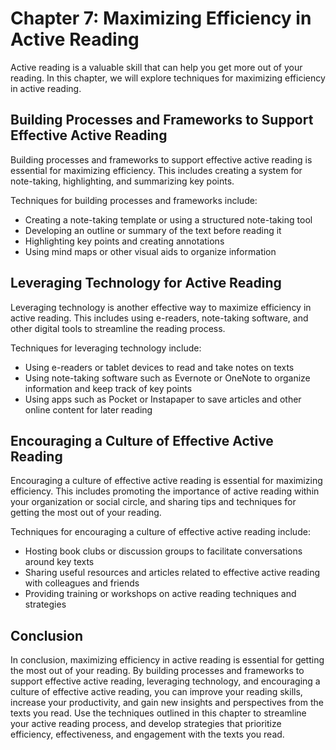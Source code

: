 Chapter 7: Maximizing Efficiency in Active Reading
==================================================

Active reading is a valuable skill that can help you get more out of your reading. In this chapter, we will explore techniques for maximizing efficiency in active reading.

Building Processes and Frameworks to Support Effective Active Reading
---------------------------------------------------------------------

Building processes and frameworks to support effective active reading is essential for maximizing efficiency. This includes creating a system for note-taking, highlighting, and summarizing key points.

Techniques for building processes and frameworks include:

* Creating a note-taking template or using a structured note-taking tool
* Developing an outline or summary of the text before reading it
* Highlighting key points and creating annotations
* Using mind maps or other visual aids to organize information

Leveraging Technology for Active Reading
----------------------------------------

Leveraging technology is another effective way to maximize efficiency in active reading. This includes using e-readers, note-taking software, and other digital tools to streamline the reading process.

Techniques for leveraging technology include:

* Using e-readers or tablet devices to read and take notes on texts
* Using note-taking software such as Evernote or OneNote to organize information and keep track of key points
* Using apps such as Pocket or Instapaper to save articles and other online content for later reading

Encouraging a Culture of Effective Active Reading
-------------------------------------------------

Encouraging a culture of effective active reading is essential for maximizing efficiency. This includes promoting the importance of active reading within your organization or social circle, and sharing tips and techniques for getting the most out of your reading.

Techniques for encouraging a culture of effective active reading include:

* Hosting book clubs or discussion groups to facilitate conversations around key texts
* Sharing useful resources and articles related to effective active reading with colleagues and friends
* Providing training or workshops on active reading techniques and strategies

Conclusion
----------

In conclusion, maximizing efficiency in active reading is essential for getting the most out of your reading. By building processes and frameworks to support effective active reading, leveraging technology, and encouraging a culture of effective active reading, you can improve your reading skills, increase your productivity, and gain new insights and perspectives from the texts you read. Use the techniques outlined in this chapter to streamline your active reading process, and develop strategies that prioritize efficiency, effectiveness, and engagement with the texts you read.
